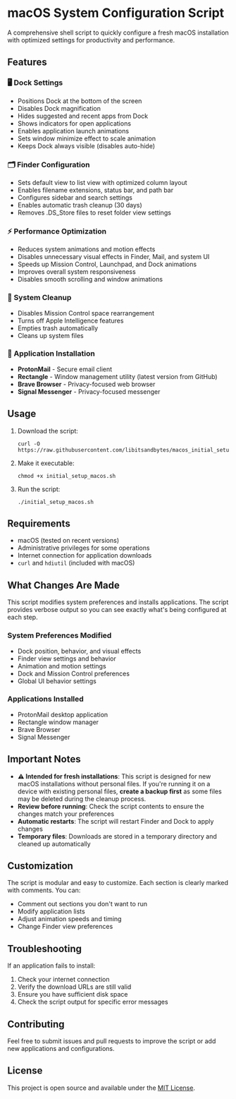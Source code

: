 # macOS System Configuration Script

A comprehensive shell script to quickly configure a fresh macOS installation with optimized settings for productivity and performance.

## Features

### 🖥️ Dock Settings
- Positions Dock at the bottom of the screen
- Disables Dock magnification
- Hides suggested and recent apps from Dock
- Shows indicators for open applications
- Enables application launch animations
- Sets window minimize effect to scale animation
- Keeps Dock always visible (disables auto-hide)

### 🗂️ Finder Configuration
- Sets default view to list view with optimized column layout
- Enables filename extensions, status bar, and path bar
- Configures sidebar and search settings
- Enables automatic trash cleanup (30 days)
- Removes .DS_Store files to reset folder view settings

### ⚡ Performance Optimization
- Reduces system animations and motion effects
- Disables unnecessary visual effects in Finder, Mail, and system UI
- Speeds up Mission Control, Launchpad, and Dock animations
- Improves overall system responsiveness
- Disables smooth scrolling and window animations

### 🧹 System Cleanup
- Disables Mission Control space rearrangement
- Turns off Apple Intelligence features
- Empties trash automatically
- Cleans up system files

### 📱 Application Installation
- **ProtonMail** - Secure email client
- **Rectangle** - Window management utility (latest version from GitHub)
- **Brave Browser** - Privacy-focused web browser
- **Signal Messenger** - Privacy-focused messenger

## Usage

1. Download the script:
   ```
   curl -O https://raw.githubusercontent.com/libitsandbytes/macos_initial_setup/refs/heads/main/initial_setup_macos.sh

2. Make it executable:
   ```
   chmod +x initial_setup_macos.sh

3. Run the script:
   ```
   ./initial_setup_macos.sh

## Requirements

- macOS (tested on recent versions)
- Administrative privileges for some operations
- Internet connection for application downloads
- `curl` and `hdiutil` (included with macOS)

## What Changes Are Made

This script modifies system preferences and installs applications. The script provides verbose output so you can see exactly what's being configured at each step.

### System Preferences Modified
- Dock position, behavior, and visual effects
- Finder view settings and behavior
- Animation and motion settings
- Dock and Mission Control preferences
- Global UI behavior settings

### Applications Installed
- ProtonMail desktop application
- Rectangle window manager
- Brave Browser
- Signal Messenger

## Important Notes

- **⚠️ Intended for fresh installations**: This script is designed for new macOS installations without personal files. If you're running it on a device with existing personal files, **create a backup first** as some files may be deleted during the cleanup process.
- **Review before running**: Check the script contents to ensure the changes match your preferences
- **Automatic restarts**: The script will restart Finder and Dock to apply changes
- **Temporary files**: Downloads are stored in a temporary directory and cleaned up automatically

## Customization

The script is modular and easy to customize. Each section is clearly marked with comments. You can:

- Comment out sections you don't want to run
- Modify application lists
- Adjust animation speeds and timing
- Change Finder view preferences

## Troubleshooting

If an application fails to install:
1. Check your internet connection
2. Verify the download URLs are still valid
3. Ensure you have sufficient disk space
4. Check the script output for specific error messages

## Contributing

Feel free to submit issues and pull requests to improve the script or add new applications and configurations.

## License

This project is open source and available under the [MIT License](LICENSE).
